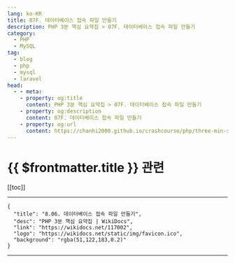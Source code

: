 ```yaml
---
lang: ko-KR
title: 07F. 데이터베이스 접속 파일 만들기
description: PHP 3분 핵심 요약집 > 07F. 데이터베이스 접속 파일 만들기
category: 
  - PHP
  - MySQL
tag: 
  - blog
  - php
  - mysql
  - laravel
head:
  - - meta:
    - property: og:title
      content: PHP 3분 핵심 요약집 > 07F. 데이터베이스 접속 파일 만들기
    - property: og:description
      content: 07F. 데이터베이스 접속 파일 만들기
    - property: og:url
      content: https://chanhi2000.github.io/crashcourse/php/three-min-summary/07-miniproject/07F.html
---
```


# {{ $frontmatter.title }} 관련

[[toc]]

---

```component VPCard
{
  "title": "8.06. 데이터베이스 접속 파일 만들기",
  "desc": "PHP 3분 핵심 요약집 | WikiDocs",
  "link": "https://wikidocs.net/117002",
  "logo": "https://wikidocs.net/static/img/favicon.ico",
  "background": "rgba(51,122,183,0.2)"
}
```

---

<TagLinks />
